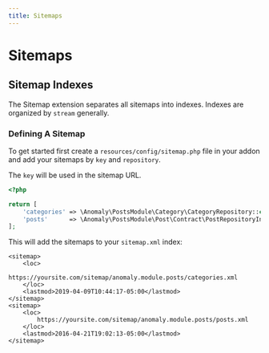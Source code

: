 ```yaml
---
title: Sitemaps
---
```


# Sitemaps

<div class="documentation__toc"></div>

## Sitemap Indexes

The Sitemap extension separates all sitemaps into indexes. Indexes are organized by `stream` generally.

### Defining A Sitemap

To get started first create a `resources/config/sitemap.php` file in your addon and add your sitemaps by `key` and `repository`.

The `key` will be used in the sitemap URL.

```php
<?php

return [
    'categories' => \Anomaly\PostsModule\Category\CategoryRepository::class,
    'posts'      => \Anomaly\PostsModule\Post\Contract\PostRepositoryInterface::class,
];
```

This will add the sitemaps to your `sitemap.xml` index:
 
```twig
<sitemap>
    <loc>
        https://yoursite.com/sitemap/anomaly.module.posts/categories.xml
    </loc>
    <lastmod>2019-04-09T10:44:17-05:00</lastmod>
</sitemap>
<sitemap>
    <loc>
        https://yoursite.com/sitemap/anomaly.module.posts/posts.xml
    </loc>
    <lastmod>2016-04-21T19:02:13-05:00</lastmod>
</sitemap>
```
